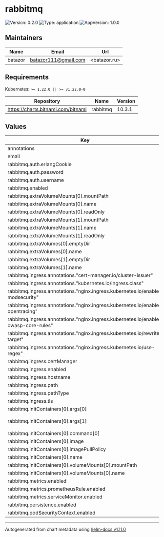 # rabbitmq

![Version: 0.2.0](https://img.shields.io/badge/Version-0.2.0-informational?style=flat-square) ![Type: application](https://img.shields.io/badge/Type-application-informational?style=flat-square) ![AppVersion: 1.0.0](https://img.shields.io/badge/AppVersion-1.0.0-informational?style=flat-square)

## Maintainers

| Name | Email | Url |
| ---- | ------ | --- |
| batazor | <batazor111@gmail.com> | <batazor.ru> |

## Requirements

Kubernetes: `>= 1.22.0 || >= v1.22.0-0`

| Repository | Name | Version |
|------------|------|---------|
| https://charts.bitnami.com/bitnami | rabbitmq | 10.3.1 |

## Values

| Key | Type | Default | Description |
|-----|------|---------|-------------|
| annotations | object | `{}` |  |
| email | string | `"mymail@gmail.com"` |  |
| rabbitmq.auth.erlangCookie | string | `"randomCookie"` |  |
| rabbitmq.auth.password | string | `"admin"` |  |
| rabbitmq.auth.username | string | `"admin"` |  |
| rabbitmq.enabled | bool | `true` |  |
| rabbitmq.extraVolumeMounts[0].mountPath | string | `"/tmp"` |  |
| rabbitmq.extraVolumeMounts[0].name | string | `"tmp"` |  |
| rabbitmq.extraVolumeMounts[0].readOnly | bool | `false` |  |
| rabbitmq.extraVolumeMounts[1].mountPath | string | `"/opt/bitnami/rabbitmq"` |  |
| rabbitmq.extraVolumeMounts[1].name | string | `"opt"` |  |
| rabbitmq.extraVolumeMounts[1].readOnly | bool | `false` |  |
| rabbitmq.extraVolumes[0].emptyDir | object | `{}` |  |
| rabbitmq.extraVolumes[0].name | string | `"tmp"` |  |
| rabbitmq.extraVolumes[1].emptyDir | object | `{}` |  |
| rabbitmq.extraVolumes[1].name | string | `"opt"` |  |
| rabbitmq.ingress.annotations."cert-manager.io/cluster-issuer" | string | `"cert-manager-production"` |  |
| rabbitmq.ingress.annotations."kubernetes.io/ingress.class" | string | `"nginx"` |  |
| rabbitmq.ingress.annotations."nginx.ingress.kubernetes.io/enable-modsecurity" | string | `"true"` |  |
| rabbitmq.ingress.annotations."nginx.ingress.kubernetes.io/enable-opentracing" | string | `"true"` |  |
| rabbitmq.ingress.annotations."nginx.ingress.kubernetes.io/enable-owasp-core-rules" | string | `"true"` |  |
| rabbitmq.ingress.annotations."nginx.ingress.kubernetes.io/rewrite-target" | string | `"/$1"` |  |
| rabbitmq.ingress.annotations."nginx.ingress.kubernetes.io/use-regex" | string | `"true"` |  |
| rabbitmq.ingress.certManager | bool | `true` |  |
| rabbitmq.ingress.enabled | bool | `true` |  |
| rabbitmq.ingress.hostname | string | `"architecture.ddns.net"` |  |
| rabbitmq.ingress.path | string | `"/rabbitmq/?(.*)"` |  |
| rabbitmq.ingress.pathType | string | `"Prefix"` |  |
| rabbitmq.ingress.tls | bool | `true` |  |
| rabbitmq.initContainers[0].args[0] | string | `"-ec"` |  |
| rabbitmq.initContainers[0].args[1] | string | `"cp -r -v \"/opt/bitnami/rabbitmq/.\" \"/mnt/opt/bitnami/rabbitmq\""` |  |
| rabbitmq.initContainers[0].command[0] | string | `"/bin/bash"` |  |
| rabbitmq.initContainers[0].image | string | `"bitnami/rabbitmq"` |  |
| rabbitmq.initContainers[0].imagePullPolicy | string | `"IfNotPresent"` |  |
| rabbitmq.initContainers[0].name | string | `"data-copy"` |  |
| rabbitmq.initContainers[0].volumeMounts[0].mountPath | string | `"/mnt/opt/bitnami/rabbitmq"` |  |
| rabbitmq.initContainers[0].volumeMounts[0].name | string | `"opt"` |  |
| rabbitmq.metrics.enabled | bool | `true` |  |
| rabbitmq.metrics.prometheusRule.enabled | bool | `true` |  |
| rabbitmq.metrics.serviceMonitor.enabled | bool | `true` |  |
| rabbitmq.persistence.enabled | bool | `false` |  |
| rabbitmq.podSecurityContext.enabled | bool | `true` |  |

----------------------------------------------
Autogenerated from chart metadata using [helm-docs v1.11.0](https://github.com/norwoodj/helm-docs/releases/v1.11.0)
